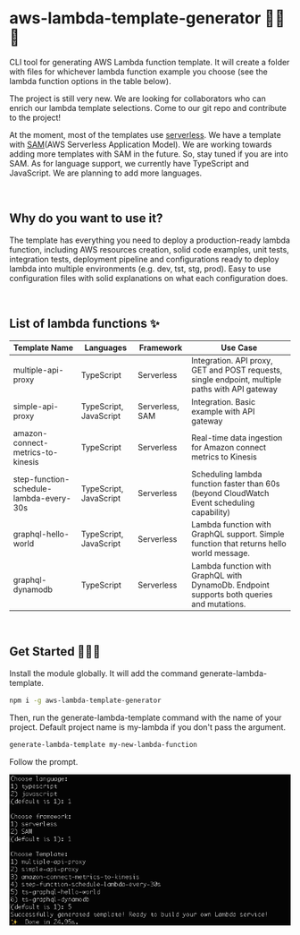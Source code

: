 # aws-lambda-template-generator 🤟💀🤟

CLI tool for generating AWS Lambda function template. It will create a folder with files for whichever lambda function example you choose (see the lambda function options in the table below).

The project is still very new. We are looking for collaborators who can enrich our lambda template selections. Come to our git repo and contribute to the project!

At the moment, most of the templates use [serverless](https://www.serverless.com/). We have a template with [SAM](https://aws.amazon.com/serverless/sam/)(AWS Serverless Application Model). We are working towards adding more templates with SAM in the future. So, stay tuned if you are into SAM. As for language support, we currently have TypeScript and JavaScript. We are planning to add more languages.

<br />

## Why do you want to use it?

The template has everything you need to deploy a production-ready lambda function, including AWS resources creation, solid code examples, unit tests, integration tests, deployment pipeline and configurations ready to deploy lambda into multiple environments (e.g. dev, tst, stg, prod). Easy to use configuration files with solid explanations on what each configuration does.

<br />

## List of lambda functions ✨

Template Name                            | Languages              | Framework        | Use Case                                                                                        | 
---------------------------------------- | ---------------------- | ---------------- | ----------------------------------------------------------------------------------------------- |
multiple-api-proxy                       | TypeScript             | Serverless       | Integration. API proxy, GET and POST requests, single endpoint, multiple paths with API gateway |
simple-api-proxy                         | TypeScript, JavaScript | Serverless, SAM  | Integration. Basic example with API gateway                                                     |
amazon-connect-metrics-to-kinesis        | TypeScript             | Serverless       | Real-time data ingestion for Amazon connect metrics to Kinesis                                  |
step-function-schedule-lambda-every-30s  | TypeScript, JavaScript | Serverless       | Scheduling lambda function faster than 60s (beyond CloudWatch Event scheduling capability)      |
graphql-hello-world                      | TypeScript, JavaScript | Serverless       | Lambda function with GraphQL support. Simple function that returns hello world message.         |
graphql-dynamodb                         | TypeScript             | Serverless       | Lambda function with GraphQL with DynamoDb. Endpoint supports both queries and mutations.       |
<br />

## Get Started 🏄🏻‍♀️

Install the module globally. It will add the command generate-lambda-template.

```bash
npm i -g aws-lambda-template-generator
```

Then, run the generate-lambda-template command with the name of your project. Default project name is my-lambda if you don't pass the argument.

```bash
generate-lambda-template my-new-lambda-function
```

Follow the prompt.

<img src="img/cli-img.png" />

